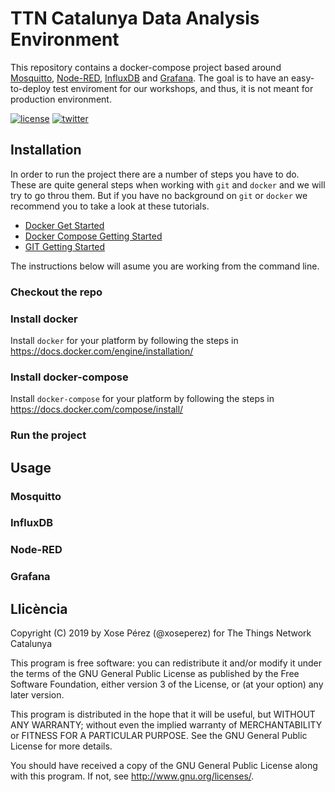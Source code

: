# TTN Catalunya Data Analysis Environment

This repository contains a docker-compose project based around [Mosquitto](https://mosquitto.org/), [Node-RED](https://nodered.org/), [InfluxDB](https://www.influxdata.com/) and [Grafana](https://grafana.com/). The goal is to have an easy-to-deploy test enviroment for our workshops, and thus, it is not meant for production environment.

[![license](https://img.shields.io/github/license/ttncat/ttncat-docker-compose.svg)](LICENSE)
[![twitter](https://img.shields.io/twitter/follow/ttncat.svg?style=social)](https://twitter.com/intent/follow?screen_name=ttncat)

## Installation

In order to run the project there are a number of steps you have to do. These are quite general steps when working with `git` and `docker` and we will try to go throu them. But if you have no background on `git` or `docker` we recommend you to take a look at these tutorials.

* [Docker Get Started](https://docs.docker.com/get-started/)
* [Docker Compose Getting Started](https://docs.docker.com/compose/gettingstarted/)
* [GIT Getting Started](https://git-scm.com/book/en/v1/Getting-Started)

The instructions below will asume you are working from the command line.

### Checkout the repo

### Install docker

Install `docker` for your platform by following the steps in https://docs.docker.com/engine/installation/

### Install docker-compose

Install `docker-compose` for your platform by following the steps in https://docs.docker.com/compose/install/

### Run the project

## Usage

### Mosquitto

### InfluxDB

### Node-RED

### Grafana

## Llicència

Copyright (C) 2019 by Xose Pérez (@xoseperez)
for The Things Network Catalunya

This program is free software: you can redistribute it and/or modify
it under the terms of the GNU General Public License as published by
the Free Software Foundation, either version 3 of the License, or
(at your option) any later version.

This program is distributed in the hope that it will be useful,
but WITHOUT ANY WARRANTY; without even the implied warranty of
MERCHANTABILITY or FITNESS FOR A PARTICULAR PURPOSE.  See the
GNU General Public License for more details.

You should have received a copy of the GNU General Public License
along with this program.  If not, see <http://www.gnu.org/licenses/>.
